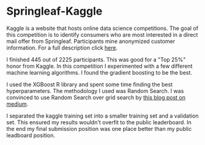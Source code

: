 # Springleaf-Kaggle

Kaggle is a website that hosts online data science competitions.  The goal of this competition is to identify consumers who are most interested in a direct mail offer from Springleaf. Participants mine anonymized customer information.  For a full description click [here](https://www.kaggle.com/c/springleaf-marketing-response).

I finished 445 out of 2225 participants.  This was good for a "Top 25%" honor from Kaggle.  In this competition I experimented with a few different machine learning algorithms.  I found the gradient boosting to be the best.  

I used the XGBoost R library and spent some time finding the best hyperparameters. The methodology I used was Random Search.  I was convinced to use Random Search over grid search by [this blog post on medium](https://medium.com/rants-on-machine-learning/smarter-parameter-sweeps-or-why-grid-search-is-plain-stupid-c17d97a0e881).

I separated the kaggle training set into a smaller training set and a validation set.  This ensured my results wouldn't overfit to the public leaderboard.  In the end my final submission position was one place better than my public leadboard position.
